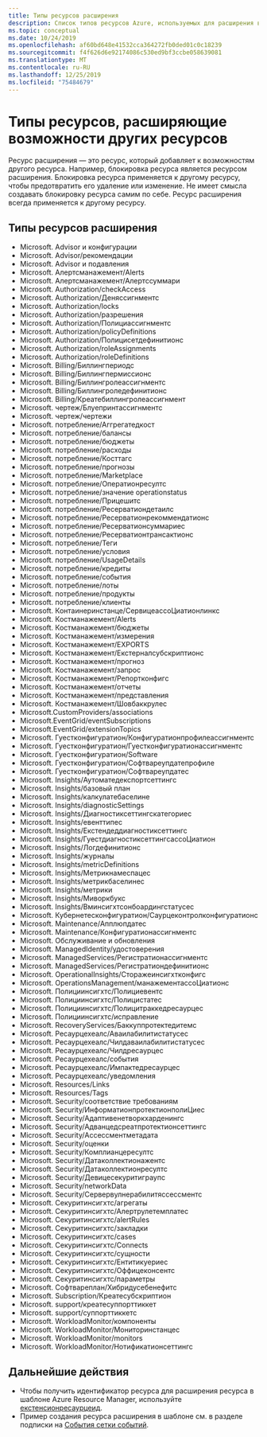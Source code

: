 ```yaml
---
title: Типы ресурсов расширения
description: Список типов ресурсов Azure, используемых для расширения возможностей других типов ресурсов.
ms.topic: conceptual
ms.date: 10/24/2019
ms.openlocfilehash: af60bd648e41532cca364272fb0ded01c0c18239
ms.sourcegitcommit: f4f626d6e92174086c530ed9bf3ccbe058639081
ms.translationtype: MT
ms.contentlocale: ru-RU
ms.lasthandoff: 12/25/2019
ms.locfileid: "75484679"
---
```

# <a name="resource-types-that-extend-capabilities-of-other-resources"></a>Типы ресурсов, расширяющие возможности других ресурсов

Ресурс расширения — это ресурс, который добавляет к возможностям другого ресурса. Например, блокировка ресурса является ресурсом расширения. Блокировка ресурса применяется к другому ресурсу, чтобы предотвратить его удаление или изменение. Не имеет смысла создавать блокировку ресурса самим по себе. Ресурс расширения всегда применяется к другому ресурсу.

## <a name="extension-resource-types"></a>Типы ресурсов расширения

- Microsoft. Advisor и конфигурации
- Microsoft. Advisor/рекомендации
- Microsoft. Advisor и подавления
- Microsoft. Алертсманажемент/Alerts
- Microsoft. Алертсманажемент/Алертссуммари
- Microsoft. Authorization/checkAccess
- Microsoft. Authorization/Деняссигнментс
- Microsoft. Authorization/locks
- Microsoft. Authorization/разрешения
- Microsoft. Authorization/Полициассигнментс
- Microsoft. Authorization/policyDefinitions
- Microsoft. Authorization/Полицисетдефинитионс
- Microsoft. Authorization/roleAssignments
- Microsoft. Authorization/roleDefinitions
- Microsoft. Billing/Биллингпериодс
- Microsoft. Billing/Биллингпермиссионс
- Microsoft. Billing/Биллингролеассигнментс
- Microsoft. Billing/Биллингроледефинитионс
- Microsoft. Billing/Креатебиллингролеассигнмент
- Microsoft. чертеж/Блуепринтассигнментс
- Microsoft. чертеж/чертежи
- Microsoft. потребление/Аггрегатедкост
- Microsoft. потребление/балансы
- Microsoft. потребление/бюджеты
- Microsoft. потребление/расходы
- Microsoft. потребление/Косттагс
- Microsoft. потребление/прогнозы
- Microsoft. потребление/Marketplace
- Microsoft. потребление/Оператионресултс
- Microsoft. потребление/значение operationstatus
- Microsoft. потребление/Прицешитс
- Microsoft. потребление/Ресерватиондетаилс
- Microsoft. потребление/Ресерватионрекоммендатионс
- Microsoft. потребление/Ресерватионсуммариес
- Microsoft. потребление/Ресерватионтрансактионс
- Microsoft. потребление/Теги
- Microsoft. потребление/условия
- Microsoft. потребление/UsageDetails
- Microsoft. потребление/кредиты
- Microsoft. потребление/события
- Microsoft. потребление/лоты
- Microsoft. потребление/продукты
- Microsoft. потребление/клиенты
- Microsoft. Контаинеринстанце/СервицеассоЦиатионлинкс
- Microsoft. Костманажемент/Alerts
- Microsoft. Костманажемент/бюджеты
- Microsoft. Костманажемент/измерения
- Microsoft. Костманажемент/EXPORTS
- Microsoft. Костманажемент/Екстерналсубскриптионс
- Microsoft. Костманажемент/прогноз
- Microsoft. Костманажемент/запрос
- Microsoft. Костманажемент/Репортконфигс
- Microsoft. Костманажемент/отчеты
- Microsoft. Костманажемент/представления
- Microsoft. Костманажемент/Шовбаккрулес
- Microsoft.CustomProviders/associations
- Microsoft.EventGrid/eventSubscriptions
- Microsoft.EventGrid/extensionTopics
- Microsoft. Гуестконфигуратион/Конфигуратионпрофилеассигнментс
- Microsoft. Гуестконфигуратион/Гуестконфигуратионассигнментс
- Microsoft. Гуестконфигуратион/Software
- Microsoft. Гуестконфигуратион/Софтвареупдатепрофиле
- Microsoft. Гуестконфигуратион/Софтвареупдатес
- Microsoft. Insights/Аутоматедекспортсеттингс
- Microsoft. Insights/базовый план
- Microsoft. Insights/калкулатебаселине
- Microsoft. Insights/diagnosticSettings
- Microsoft. Insights/Диагностиксеттингскатегориес
- Microsoft. Insights/евенттипес
- Microsoft. Insights/Екстендеддиагностиксеттингс
- Microsoft. Insights/ГуестдиагностиксеттингсассоЦиатион
- Microsoft. Insights/Логдефинитионс
- Microsoft. Insights/журналы
- Microsoft. Insights/metricDefinitions
- Microsoft. Insights/Метрикнамеспацес
- Microsoft. Insights/метрикбаселинес
- Microsoft. Insights/метрики
- Microsoft. Insights/Миворкбукс
- Microsoft. Insights/Вминсигхтсонбоардингстатусес
- Microsoft. Кубернетесконфигуратион/Саурцеконтролконфигуратионс
- Microsoft. Maintenance/Апплюпдатес
- Microsoft. Maintenance/Конфигуратионассигнментс
- Microsoft. Обслуживание и обновления
- Microsoft. ManagedIdentity/удостоверения
- Microsoft. ManagedServices/Регистратионассигнментс
- Microsoft. ManagedServices/Регистратиондефинитионс
- Microsoft. OperationalInsights/Сторажеинсигхтконфигс
- Microsoft. OperationsManagement/манажементассоЦиатионс
- Microsoft. Полициинсигхтс/Полициевентс
- Microsoft. Полициинсигхтс/Полицистатес
- Microsoft. Полициинсигхтс/Полицитраккедресаурцес
- Microsoft. Полициинсигхтс/исправление
- Microsoft. RecoveryServices/Баккуппротектедитемс
- Microsoft. Ресаурцехеалс/Аваилабилитистатусес
- Microsoft. Ресаурцехеалс/Чилдаваилабилитистатусес
- Microsoft. Ресаурцехеалс/Чилдресаурцес
- Microsoft. Ресаурцехеалс/события
- Microsoft. Ресаурцехеалс/Импактедресаурцес
- Microsoft. Ресаурцехеалс/уведомления
- Microsoft. Resources/Links
- Microsoft. Resources/Tags
- Microsoft. Security/соответствие требованиям
- Microsoft. Security/ИнформатионпротектионполиЦиес
- Microsoft. Security/Адаптивенетворкхарденингс
- Microsoft. Security/Адванцедсреатпротектионсеттингс
- Microsoft. Security/Ассессментметадата
- Microsoft. Security/оценки
- Microsoft. Security/Комплианцересултс
- Microsoft. Security/Датаколлектионажентс
- Microsoft. Security/Датаколлектионресултс
- Microsoft. Security/Девицесекуритиграупс
- Microsoft. Security/networkData
- Microsoft. Security/Сервервулнерабилитяссессментс
- Microsoft. Секуритинсигхтс/агрегаты
- Microsoft. Секуритинсигхтс/Алертрулетемплатес
- Microsoft. Секуритинсигхтс/alertRules
- Microsoft. Секуритинсигхтс/закладки
- Microsoft. Секуритинсигхтс/cases
- Microsoft. Секуритинсигхтс/Connects
- Microsoft. Секуритинсигхтс/сущности
- Microsoft. Секуритинсигхтс/Ентитикуериес
- Microsoft. Секуритинсигхтс/Оффицеконсентс
- Microsoft. Секуритинсигхтс/параметры
- Microsoft. Софтвареплан/Хибридусебенефитс
- Microsoft. Subscription/Креатесубскриптион
- Microsoft. support/креатесуппорттиккет
- Microsoft. support/суппорттиккетс
- Microsoft. WorkloadMonitor/компоненты
- Microsoft. WorkloadMonitor/Мониторинстанцес
- Microsoft. WorkloadMonitor/monitors
- Microsoft. WorkloadMonitor/Нотификатионсеттингс

## <a name="next-steps"></a>Дальнейшие действия

- Чтобы получить идентификатор ресурса для расширения ресурса в шаблоне Azure Resource Manager, используйте [екстенсионресаурцеид](template-functions-resource.md#extensionresourceid).
- Пример создания ресурса расширения в шаблоне см. в разделе подписки на [События сетки событий](/azure/templates/microsoft.eventgrid/2019-06-01/eventsubscriptions).
